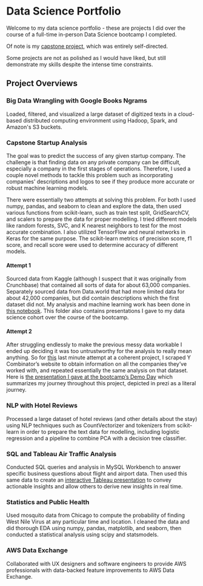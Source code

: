 # Data Science Portfolio

Welcome to my data science portfolio - these are projects I did over the course of a full-time in-person Data Science bootcamp I completed.

Of note is my [capstone project](#capstone-startup-analysis), which was entirely self-directed. 

Some projects are not as polished as I would have liked, but still demonstrate my skills despite the intense time constraints.

## Project Overviews

### Big Data Wrangling with Google Books Ngrams

Loaded, filtered, and visualized a large dataset of digitized texts in a cloud-based distributed computing environment using Hadoop, Spark, and Amazon's S3 buckets.

### Capstone Startup Analysis

The goal was to predict the success of any given startup company. The challenge is that finding data on any private company can be difficult, especially a company in the first stages of operations. Therefore, I used a couple novel methods to tackle this problem such as incorporating companies' descriptions and logos to see if they produce more accurate or robust machine learning models.

There were essentially two attempts at solving this problem. For both I used numpy, pandas, and seaborn to clean and explore the data, then used various functions from scikit-learn, such as train test split, GridSearchCV, and scalers to prepare the data for proper modelling. I tried different models like random forests, SVC, and K nearest neighbors to test for the most accurate combination. I also utilized TensorFlow and neural networks in Keras for the same purpose. The scikit-learn metrics of precision score, f1 score, and recall score were used to determine accuracy of different models. 

#### Attempt 1
Sourced data from Kaggle (although I suspect that it was originally from Crunchbase) that contained all sorts of data for about 63,000 companies. Separately sourced data from Data.world that had more limited data for about 42,000 companies, but did contain descriptions which the first dataset did not. My analysis and machine learning work has been done in [this notebook](https://github.com/yaeleiferman/Data_Science_Portfolio/blob/90692a220c006796e72dededc6f8f9bcefee1096/Capstone%20Startup%20Analysis/Attempt%201%20-%20Random%20Data%20from%20the%20Internet/Startup_Analysis.ipynb). This folder also contains presentations I gave to my data science cohort over the course of the bootcamp.

#### Attempt 2
After struggling endlessly to make the previous messy data workable I ended up deciding it was too untrustworthy for the analysis to really mean anything. So for [this](https://github.com/yaeleiferman/Data_Science_Portfolio/blob/90692a220c006796e72dededc6f8f9bcefee1096/Capstone%20Startup%20Analysis/Attempt%202%20-%20Y%20Combinator%20Scrape/YC_Analysis.ipynb) last minute attempt at a coherent project, I scraped Y Combinator’s website to obtain information on all the companies they’ve worked with, and repeated essentially the same analysis on that dataset.  Here is [the presentation I gave at the bootcamp’s Demo Day](https://prezi.com/view/LYSUp5QBeuqK2v5Axbae/?referral_token=twKf0dlnB3FN) which summarizes my journey throughout this project, depicted in prezi as a literal journey.


### NLP with Hotel Reviews

Processed a large dataset of hotel reviews (and other details about the stay) using NLP techniques such as CountVectorizer and tokenizers from scikit-learn in order to prepare the text data for modelling, including logistic regression and a pipeline to combine PCA with a decision tree classifier.

### SQL and Tableau Air Traffic Analysis

Conducted SQL queries and analysis in MySQL Workbench to answer specific business questions about flight and airport data. Then used this same data to create an [interactive Tableau presentation](https://public.tableau.com/views/AirTrafficPresentation/Dashboard-Delays_and_Cancellations?:language=en-US&:sid=&:redirect=auth&:display_count=n&:origin=viz_share_link) to convey actionable insights and allow others to derive new insights in real time. 

### Statistics and Public Health

Used mosquito data from Chicago to compute the probability of finding West Nile Virus at any particular time and location. I cleaned the data and did thorough EDA using numpy, pandas, matplotlib, and seaborn, then conducted a statistical analysis using scipy and statsmodels.

### AWS Data Exchange

Collaborated with UX designers and software engineers to provide AWS professionals with data-backed feature improvements to AWS Data Exchange.
